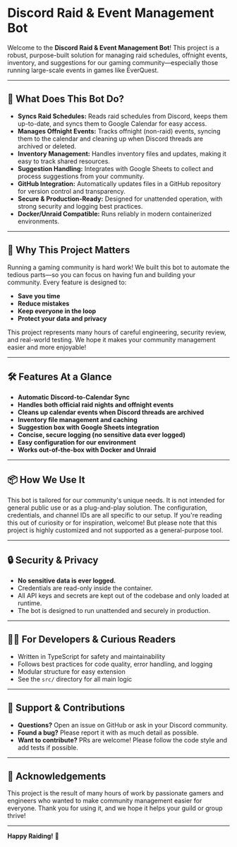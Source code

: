 # Discord Raid & Event Management Bot

Welcome to the **Discord Raid & Event Management Bot**! This project is a robust, purpose-built solution for managing raid schedules, offnight events, inventory, and suggestions for our gaming community—especially those running large-scale events in games like EverQuest.

---

## 🌟 What Does This Bot Do?

- **Syncs Raid Schedules:** Reads raid schedules from Discord, keeps them up-to-date, and syncs them to Google Calendar for easy access.
- **Manages Offnight Events:** Tracks offnight (non-raid) events, syncing them to the calendar and cleaning up when Discord threads are archived or deleted.
- **Inventory Management:** Handles inventory files and updates, making it easy to track shared resources.
- **Suggestion Handling:** Integrates with Google Sheets to collect and process suggestions from your community.
- **GitHub Integration:** Automatically updates files in a GitHub repository for version control and transparency.
- **Secure & Production-Ready:** Designed for unattended operation, with strong security and logging best practices.
- **Docker/Unraid Compatible:** Runs reliably in modern containerized environments.

---

## 🚀 Why This Project Matters

Running a gaming community is hard work! We built this bot to automate the tedious parts—so you can focus on having fun and building your community. Every feature is designed to:
- **Save you time**
- **Reduce mistakes**
- **Keep everyone in the loop**
- **Protect your data and privacy**

This project represents many hours of careful engineering, security review, and real-world testing. We hope it makes your community management easier and more enjoyable!

---

## 🛠️ Features At a Glance

- **Automatic Discord-to-Calendar Sync**
- **Handles both official raid nights and offnight events**
- **Cleans up calendar events when Discord threads are archived**
- **Inventory file management and caching**
- **Suggestion box with Google Sheets integration**
- **Concise, secure logging (no sensitive data ever logged)**
- **Easy configuration for our environment**
- **Works out-of-the-box with Docker and Unraid**

---

## 📦 How We Use It

This bot is tailored for our community's unique needs. It is not intended for general public use or as a plug-and-play solution. The configuration, credentials, and channel IDs are all specific to our setup. If you're reading this out of curiosity or for inspiration, welcome! But please note that this project is highly customized and not supported as a general-purpose tool.

---

## 🔒 Security & Privacy

- **No sensitive data is ever logged.**
- Credentials are read-only inside the container.
- All API keys and secrets are kept out of the codebase and only loaded at runtime.
- The bot is designed to run unattended and securely in production.

---

## 🧑‍💻 For Developers & Curious Readers

- Written in TypeScript for safety and maintainability
- Follows best practices for code quality, error handling, and logging
- Modular structure for easy extension
- See the `src/` directory for all main logic

---

## 🤝 Support & Contributions

- **Questions?** Open an issue on GitHub or ask in your Discord community.
- **Found a bug?** Please report it with as much detail as possible.
- **Want to contribute?** PRs are welcome! Please follow the code style and add tests if possible.

---

## 🙏 Acknowledgements

This project is the result of many hours of work by passionate gamers and engineers who wanted to make community management easier for everyone. Thank you for using it, and we hope it helps your guild or group thrive!

---

**Happy Raiding!** 🎉 